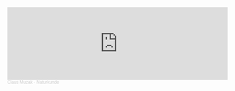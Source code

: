 <iframe width="100%" height="166" scrolling="no" frameborder="no" allow="autoplay" src="https://w.soundcloud.com/player/?url=https%3A//api.soundcloud.com/tracks/799170028&color=%23030101&auto_play=false&hide_related=false&show_comments=true&show_user=true&show_reposts=false&show_teaser=true"></iframe><div style="font-size: 10px; color: #cccccc;line-break: anywhere;word-break: normal;overflow: hidden;white-space: nowrap;text-overflow: ellipsis; font-family: Interstate,Lucida Grande,Lucida Sans Unicode,Lucida Sans,Garuda,Verdana,Tahoma,sans-serif;font-weight: 100;"><a href="https://soundcloud.com/claus-muzak" title="Claus Muzak" target="_blank" style="color: #cccccc; text-decoration: none;">Claus Muzak</a> · <a href="https://soundcloud.com/claus-muzak/naturkunde" title="Naturkunde" target="_blank" style="color: #cccccc; text-decoration: none;">Naturkunde</a></div>
